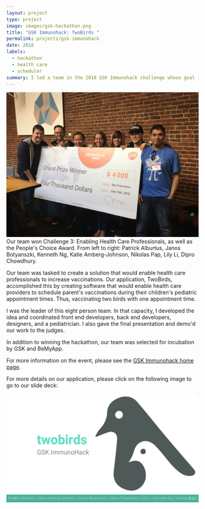```yaml
---
layout: project
type: project
image: images/gsk-hackathon.png
title: "GSK Immunohack: TwoBirds "
permalink: projects/gsk-immunohack
date: 2018
labels:
  - hackathon
  - health care
  - scheduler
summary: I led a team in the 2018 GSK Immunohack challenge whose goal is to increase vaccinations. We won!
---
```


<div class="ui segments">
  <div class="ui segment">
     <img class="ui centered image" src="../images/gsk-hackathon-winners.jpg">
  </div>
  <div class="ui secondary segment">
   Our team won Challenge 3: Enabling Health Care Professionals, as well as the People's Choice Award. From left to right: Patrick Alburtus, Janos Botyanszki, Kenneth Ng, Katie Amberg-Johnson, Nikolas Pap, Lily Li, Dipro Chowdhury. 
  </div>
</div>  


Our team was tasked to create a solution that would enable health care professionals to increase vaccinations. Our application, TwoBirds, accomplished this by creating software that would enable health care providers to schedule parent's vaccinations during their children's pediatric appointment times. Thus, vaccinating two birds with one appointment time.

I was the leader of this eight person team. In that capacity, I developed the idea and coordinated front end developers, back end developers, designers, and a pediatrician. I also gave the final presentation and demo'd our work to the judges. 

In addition to winning the hackathon, our team was selected for incubation by GSK and BeMyApp.

For more information on the event, please see the [GSK Immunohack home page](http://gskimmunohack.bemyapp.com/).

For more details on our application, please click on the following image to go to our slide deck:

<a href="https://speakerdeck.com/kambergjohnson/twobirds" class="ui image"><img src="../images/gsk-hackathon-link-image.png"></a>
